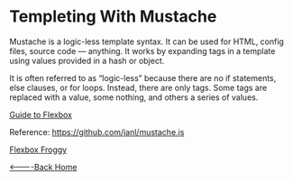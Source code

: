 # Templeting With Mustache


Mustache is a logic-less template syntax. It can be used for HTML, config files, source code — anything. It works by expanding tags in a template using values provided in a hash or object.

It is often referred to as “logic-less” because there are no if statements, else clauses, or for loops. Instead, there are only tags. Some tags are replaced with a value, some nothing, and others a series of values.



[Guide to Flexbox](https://css-tricks.com/snippets/css/a-guide-to-flexbox/)



Reference: https://github.com/janl/mustache.js

[Flexbox Froggy](https://flexboxfroggy.com/)

[<----Back Home](../README.md)